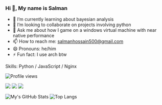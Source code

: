 <!--
**defunSM/defunSM** is a ✨ _special_ ✨ repository because its `README.md` (this file) appears on your GitHub profile.

Here are some ideas to get you started:

- 🔭 I’m currently working on ...
- 🌱 I’m currently learning ...
- 👯 I’m looking to collaborate on ...
- 🤔 I’m looking for help with ...
- 💬 Ask me about ...
- 📫 How to reach me: ...
- 😄 Pronouns: ...
- ⚡ Fun fact: ...
-->
### Hi 👋, My name is Salman

- 🌱 I’m currently learning about bayesian analysis
- 👯 I’m looking to collaborate on projects involving python
- 💬 Ask me about how I game on a windows virtual machine with near native performance
- 📫 How to reach me: salmanhossain500@gmail.com
- 😄 Pronouns: he/him
- ⚡ Fun fact: I use arch btw

Skills: Python / JavaScript / Nginx

![Profile views](https://gpvc.arturio.dev/defunSM)

![](https://img.shields.io/badge/OS-Arch_Linux-informational?style=flat&logo=Arch-Linux) ![](https://img.shields.io/badge/Packages-1519-informational?style=flat&logo=Buffer) ![](https://img.shields.io/badge/Shell-zsh_5.8-informational?style=flat&logo=GNU-Bash)


![My's GitHub Stats](https://github-readme-stats.vercel.app/api?username=defunSM&show_icons=true&theme=compact)
![Top Langs](https://github-readme-stats.vercel.app/api/top-langs/?username=defunSM&hide=TeX&layout=compact)
